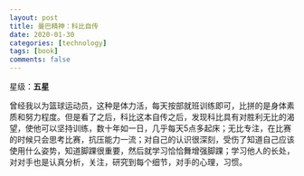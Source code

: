 ```yaml
---
layout: post
title: 曼巴精神：科比自传
date: 2020-01-30
categories: [technology]
tags: [book]
comments: false
---
```




星级：**五星**



曾经我以为篮球运动员，这种是体力活，每天按部就班训练即可，比拼的是身体素质和努力程度。但是看了之后，科比这本自传之后，发现科比具有对胜利无比的渴望，使他可以坚持训练，数十年如一日，几乎每天5点多起床；无比专注，在比赛的时候只会思考比赛，抗压能力一流；对自己的认识很深刻，受伤了知道自己应该使用什么姿势，知道脚踝很重要，然后就学习恰恰舞增强脚踝；学习他人的长处，对对手也是认真分析，关注，研究到每个细节，对手的心理，习惯。





